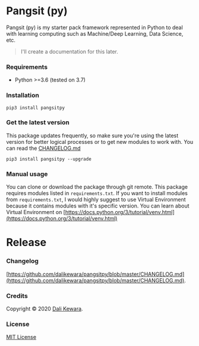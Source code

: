 # Pangsit (py)

Pangsit (py) is my starter pack framework represented in Python to deal with learning computing such as Machine/Deep Learning,
Data Science, etc.

> I'll create a documentation for this later.

### Requirements

- Python >=3.6 (tested on 3.7)

### Installation

```shell script
pip3 install pangsitpy
```

### Get the latest version

This package updates frequently, so make sure you're using the latest version
for better logical processes or to get new modules to work with.
You can read the
[CHANGELOG.md](https://github.com/dalikewara/pangsitpy/blob/master/CHANGELOG.md)

```shell script
pip3 install pangsitpy --upgrade
```

### Manual usage

You can clone or download the package through git remote. This package requires modules listed in `requirements.txt`.
If you want to install modules from `requirements.txt`, I would highly suggest to use
Virtual Environment because it contains modules with it's specific version. You can learn about Virtual Environment on 
[https://docs.python.org/3/tutorial/venv.html](https://docs.python.org/3/tutorial/venv.html)

# Release

### Changelog
[https://github.com/dalikewara/pangsitpy/blob/master/CHANGELOG.md](https://github.com/dalikewara/pangsitpy/blob/master/CHANGELOG.md).

### Credits
Copyright &copy; 2020 [Dali Kewara](https://www.dalikewara.com).

### License
[MIT License](https://github.com/dalikewara/pangsitpy/blob/master/LICENSE)